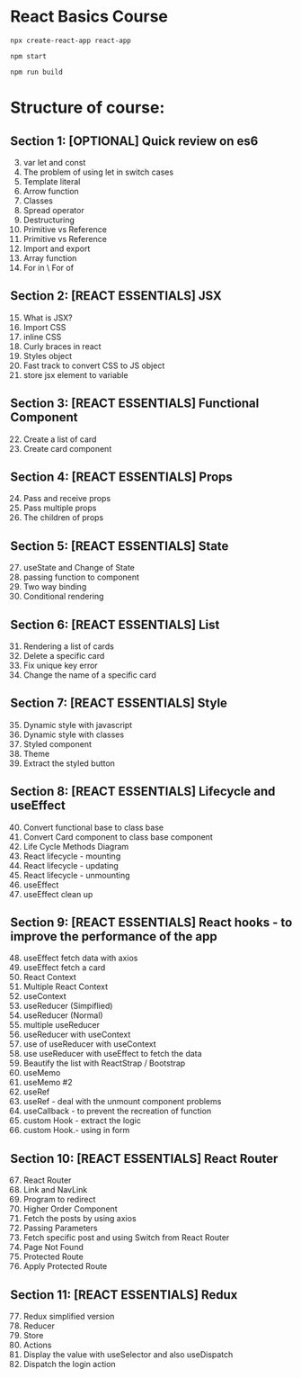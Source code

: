 # React Basics Course
`npx create-react-app react-app`

`npm start`

`npm run build`

# Structure of course:
## Section  1: [OPTIONAL] Quick review on es6

3. var let and const
4. The problem of using let in switch cases
5. Template literal
6. Arrow function
7. Classes
8. Spread operator
9. Destructuring
10. Primitive vs Reference
11. Primitive vs Reference
12. Import and export
13. Array function
14. For in \ For of

## Section  2: [REACT ESSENTIALS] JSX

15. What is JSX?
16. Import CSS
17. inline CSS
18. Curly braces in react
19. Styles object
20. Fast track to convert CSS to JS object
21. store jsx element to variable

## Section  3: [REACT ESSENTIALS] Functional Component

22. Create a list of card
23. Create card component

## Section  4: [REACT ESSENTIALS] Props

24. Pass and receive props
25. Pass multiple props
26. The children of props

## Section  5: [REACT ESSENTIALS] State

27. useState and Change of State
28. passing function to component
29. Two way binding
30. Conditional rendering

## Section  6: [REACT ESSENTIALS] List

31. Rendering a list of cards
32. Delete a specific card
33. Fix unique key error
34. Change the name of a specific card

## Section  7: [REACT ESSENTIALS] Style

35. Dynamic style with javascript
36. Dynamic style with classes
37. Styled component
38. Theme
39. Extract the styled button

## Section  8: [REACT ESSENTIALS] Lifecycle and useEffect

40. Convert functional base to class base
41. Convert Card component to class base component
42. Life Cycle Methods Diagram
43. React lifecycle - mounting
44. React lifecycle - updating
45. React lifecycle - unmounting
46. useEffect
47. useEffect clean up

## Section  9: [REACT ESSENTIALS] React hooks - to improve the performance of the app

48. useEffect fetch data with axios
49. useEffect fetch a card
50. React Context
51. Multiple React Context
52. useContext
53. useReducer (Simpiflied)
54. useReducer (Normal)
55. multiple useReducer
56. useReducer with useContext
57. use of useReducer with useContext
58. use useReducer with useEffect to fetch the data
59. Beautify the list with ReactStrap / Bootstrap
60. useMemo
61. useMemo #2
62. useRef
63. useRef - deal with the unmount component problems
64. useCallback - to prevent the recreation of function
65. custom Hook - extract the logic
66. custom Hook.- using in form

## Section  10: [REACT ESSENTIALS] React Router

67. React Router
68. Link and NavLink
69. Program to redirect
70. Higher Order Component
71. Fetch the posts by using axios
72. Passing Parameters
73. Fetch specific post and using Switch from React Router
74. Page Not Found
75. Protected Route
76. Apply Protected Route

## Section  11: [REACT ESSENTIALS] Redux

77. Redux simplified version
78. Reducer
79. Store
80. Actions
81. Display the value with useSelector and also useDispatch
82. Dispatch the login action
